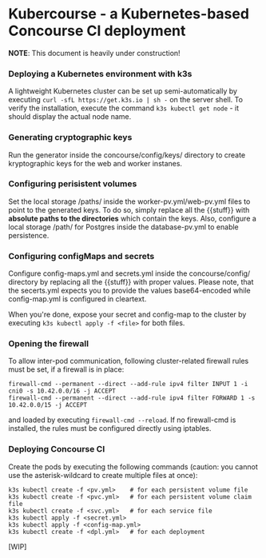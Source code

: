 # Kubercourse - a Kubernetes-based Concourse CI deployment
**NOTE**: This document is heavily under construction!

### Deploying a Kubernetes environment with k3s
A lightweight Kubernetes cluster can be set up semi-automatically by executing `curl -sfL https://get.k3s.io | sh -` on the 
server shell.  To verify the installation, execute the command `k3s kubectl get node` - it should display the actual node name.

### Generating cryptographic keys
Run the generator inside the concourse/config/keys/ directory to create kryptographic keys for the web and worker instanes.

### Configuring perisistent volumes
Set the local storage /paths/ inside the worker-pv.yml/web-pv.yml files to point to the generated keys. To do so, simply replace 
all the {{stuff}} with **absolute paths to the directories** which contain the keys. Also, configure a local storage /path/ for 
Postgres inside the database-pv.yml to enable persistence. 

### Configuring configMaps and secrets
Configure config-maps.yml and secrets.yml inside the concourse/config/ directory by replacing all the {{stuff}} with proper values.
Please note, that the secerts.yml expects you to provide the values base64-encoded while config-map.yml is configured in cleartext.

When you're done, expose your secret and config-map to the cluster by executing `k3s kubectl apply -f <file>` for both files. 

### Opening the firewall
To allow inter-pod communication, following cluster-related firewall rules must be set, if a firewall is in place:
```
firewall-cmd --permanent --direct --add-rule ipv4 filter INPUT 1 -i cni0 -s 10.42.0.0/16 -j ACCEPT
firewall-cmd --permanent --direct --add-rule ipv4 filter FORWARD 1 -s 10.42.0.0/15 -j ACCEPT
```
and loaded by executing `firewall-cmd --reload`. If no firewall-cmd is installed, the rules must be configured directly using iptables.

### Deploying Concourse CI
Create the pods by executing the following commands (caution: you cannot use the asterisk-wildcard to create multiple files at once):
```
k3s kubectl create -f <pv.yml>    # for each persistent volume file
k3s kubectl create -f <pvc.yml>   # for each persistent volume claim file
k3s kubectl create -f <svc.yml>   # for each service file
k3s kubectl apply -f <secret.yml>
k3s kubectl apply -f <config-map.yml>
k3s kubectl create -f <dpl.yml>   # for each deployment
```

[WIP]
